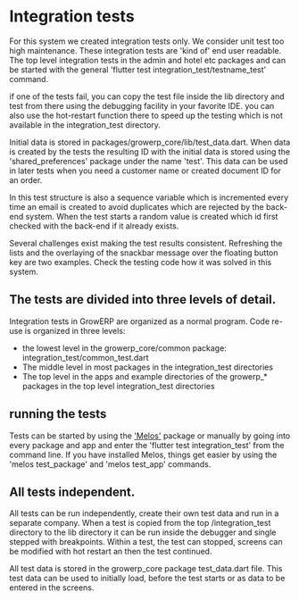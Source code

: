 
# Integration tests

For this system we created integration tests only. We consider unit test too high maintenance. These integration tests are 'kind of' end user readable. The top level integration tests in the admin and hotel etc packages and can be started with the general 'flutter test integration_test/testname_test' command.

if one of the tests fail, you can copy the test file inside the lib directory and test from there using the debugging facility in your favorite IDE. you can also use the hot-restart function there to speed up the testing which is not available in the integration_test directory.

Initial data is stored in packages/growerp_core/lib/test_data.dart.
When data is created by the tests the resulting ID with the initial data is stored using the 'shared_preferences' package  under the name 'test'. This data can be used in later tests when you need a customer name or created document ID for an order. 

In this test structure is also a sequence variable which is incremented every time an email is created to avoid duplicates which are rejected by the back-end system.  When the test starts a random value is created which id first checked with the back-end if it already exists.

Several challenges exist making the test results consistent. Refreshing the lists and the overlaying of the snackbar message over the floating button key are two examples. Check the testing code how it was solved in this system. 


## The tests are divided into three levels of detail.

Integration tests in GrowERP are organized as a normal program. Code re-use is organized in three levels:
* the lowest level in the growerp_core/common package:
   integration_test/common_test.dart
* The middle level in most packages in the integration_test directories
* The top level in the apps and example directories of the growerp_* packages in the top level integration_test directories

## running the tests

Tests can be started by using the ['Melos'](https://pub.dev/packages/melos) package or manually by going into every package and app and enter the 'flutter test integration_test' from the command line. If you have installed Melos, things get easier by using the 'melos test_package' and 'melos test_app' commands.

## All tests independent.
All tests can be run independently, create their own test data and run in a separate company. When a test is copied from the top /integration_test directory to the lib directory it can be run inside the debugger and single stepped with breakpoints. Within a test, the test can stopped, screens can be modified with hot restart an then the test continued.

All test data is stored in the growerp_core package test_data.dart file.
This test data can be used to initially load, before the test starts or as data to be entered in the screens.

